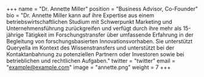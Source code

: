 +++
name = "Dr. Annette Miller"
position = "Business Advisor, Co-Founder"
bio = "Dr. Annette Miller kann auf ihre Expertise aus einem betriebswirtschaftlichen Studium mit Schwerpunkt Marketing und Unternehmensführung zurückgreifen und verfügt durch ihre mehr als 15-jährige Tätigkeit im Forschungstransfer über umfassende Erfahrung in der Begleitung von forschungsbasierten Innovationsvorhaben. Sie unterstützt Queryella im Kontext des Wissenstransfers und unterstützt bei der Kontaktanbahnung zu potenziellen Partnern oder Investoren sowie bei betrieblichen und rechtlichen Aufgaben."
twitter = "twitter"
email = "example@example.com"
image = "annette.png"
weight = 7
+++